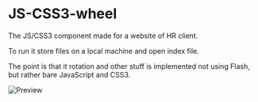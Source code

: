JS-CSS3-wheel
=============

The JS/CSS3 component made for a website of HR client.

To run it store files on a local machine and open index file.

The point is that it rotation and other stuff is implemented not using Flash, but rather bare JavaScript and CSS3.

![Preview](/screenshots/screenshot.png )
